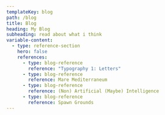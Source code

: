 ```yaml
---
templateKey: blog
path: /blog
title: Blog
heading: My Blog
subheading: read about what i think
variable-content:
  - type: reference-section
    hero: false
    references:
      - type: blog-reference
        reference: "Typography 1: Letters"
      - type: blog-reference
        reference: Mare Mediterraneum
      - type: blog-reference
        reference: (Non) Artificial (Maybe) Intelligence
      - type: blog-reference
        reference: Spawn Grounds
---
```

